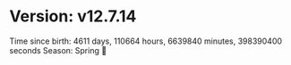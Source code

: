 # Version: v12.7.14
Time since birth: 4611 days, 110664 hours, 6639840 minutes, 398390400 seconds
Season: Spring 🌸
